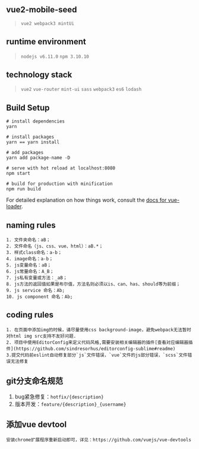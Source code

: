 ## vue2-mobile-seed

> `vue2 webpack3 mintUi`


## runtime environment

> `nodejs v6.11.0` `npm 3.10.10`


## technology stack

> `vue2` `vue-router` `mint-ui` `sass` `webpack3` `es6` `lodash`


## Build Setup

```
# install dependencies
yarn

# install packages
yarn == yarn install

# add packages
yarn add package-name -D

# serve with hot reload at localhost:8080
npm start

# build for production with minification
npm run build
```

For detailed explanation on how things work, consult the [docs for vue-loader](http://vuejs.github.io/vue-loader).


## naming rules

```
1. 文件夹命名：aB；
2. 文件命名（js、css、vue、html）：aB.*；
3. 样式class命名：a-b；
4. image命名：a-b；
5. js变量命名：aB；
6. js常量命名：A_B；
7. js私有变量或方法：_aB；
8. js方法的返回值如果是布尔值，方法名则必须以is、can、has、should等为前缀；
9. js service 命名：Ab;
10. js component 命名：Ab;
```


## coding rules

```
1. 在页面中添加img的时候，请尽量使用css background-image，避免webpack无法暂时对html img src支持不友好问题.
2. 项目中使用EditorConfig来定义代码风格,需要安装相关编辑器的插件[查看对应编辑器插件](https://github.com/sindresorhus/editorconfig-sublime#readme)
3.提交代码前eslint自动修复部分`js`文件错误，`vue`文件的js部分错误，`scss`文件错误无法修复
```


## git分支命名规范

1. bug紧急修复：`hotfix/{description}`
2. 版本开发：`feature/{description}_{username}`


## 添加vue devtool

```
安装chrome扩展程序重新启动即可，详见：https://github.com/vuejs/vue-devtools
```
